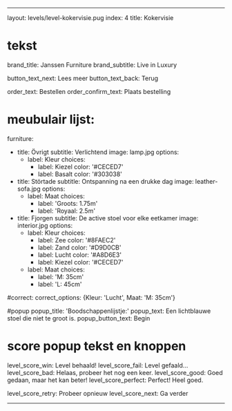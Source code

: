 ---

layout: levels/level-kokervisie.pug
index: 4
title: Kokervisie

# tekst

brand_title: Janssen Furniture
brand_subtitle: Live in Luxury

button_text_next: Lees meer
button_text_back: Terug

order_text: Bestellen
order_confirm_text: Plaats bestelling

# meubulair lijst:
furniture:
  - title: Övrigt
    subtitle: Verlichtend
    image: lamp.jpg
    options:
      - label: Kleur
        choices: 
          - label: Kiezel
            color: '#CECED7'
          - label: Basalt
            color: '#303038'
  - title: Störtade
    subtitle: Ontspanning na een drukke dag
    image: leather-sofa.jpg
    options:
      - label: Maat
        choices: 
          - label: 'Groots: 1.75m'
          - label: 'Royaal: 2.5m'
  - title: Fjorgen
    subtitle: De active stoel voor elke eetkamer
    image: interior.jpg
    options:
      - label: Kleur
        choices:
          - label: Zee
            color: '#8FAEC2'
          - label: Zand
            color: '#D9D0CB'
          - label: Lucht
            color: '#A8D6E3'
          - label: Kiezel
            color: '#CECED7'
      - label: Maat
        choices:
          - label: 'M: 35cm'
          - label: 'L: 45cm'

#correct:
correct_options: {Kleur: 'Lucht', Maat: 'M: 35cm'}

#popup
popup_title: 'Boodschappenlijstje:'
popup_text: Een lichtblauwe stoel die niet te groot is.
popup_button_text: Begin

# score popup tekst en knoppen
level_score_win: Level behaald!
level_score_fail: Level gefaald...
level_score_bad: Helaas, probeer het nog een keer.
level_score_good: Goed gedaan, maar het kan beter!
level_score_perfect: Perfect! Heel goed.

level_score_retry: Probeer opnieuw
level_score_next: Ga verder

---